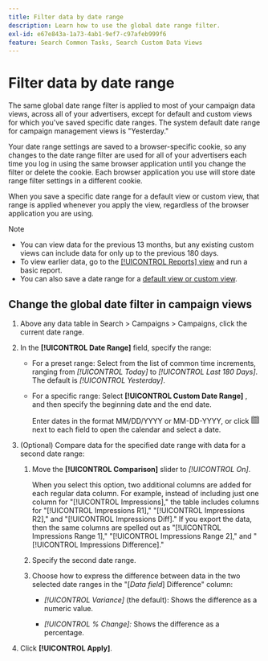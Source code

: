 ```yaml
---
title: Filter data by date range
description: Learn how to use the global date range filter.
exl-id: e67e843a-1a73-4ab1-9ef7-c97afeb999f6
feature: Search Common Tasks, Search Custom Data Views
---
```

# Filter data by date range

The same global date range filter is applied to most of your campaign data views, across all of your advertisers, except for default and custom views for which you've saved specific date ranges. The system default date range for campaign management views is "Yesterday."

Your date range settings are saved to a browser-specific cookie, so any changes to the date range filter are used for all of your advertisers each time you log in using the same browser application until you change the filter or delete the cookie. Each browser application you use will store date range filter settings in a different cookie.

When you save a specific date range for a default view or custom view, that range is applied whenever you apply the view, regardless of the browser application you are using. 

>[!NOTE]
>
>* You can view data for the previous 13 months, but any existing custom views can include data for only up to the previous 180 days.
>* To view earlier data, go to the [[!UICONTROL Reports] view](/help/search-social-commerce/reports/management/basic-advanced/basic-advanced-report-about.md) and run a basic report.
>* You can also save a date range for a [default view or custom view](/help/search-social-commerce/common-tasks/data-views/custom-default-views-manage.md).

## Change the global date filter in campaign views

1. Above any data table in Search \> Campaigns \> Campaigns, click the current date range.

1. In the **[!UICONTROL Date Range]** field, specify the range:

   * For a preset range: Select from the list of common time increments, ranging from *[!UICONTROL Today]* to *[!UICONTROL Last 180 Days]*. The default is *[!UICONTROL Yesterday]*.

   * For a specific range: Select **[!UICONTROL Custom Date Range]** , and then specify the beginning date and the end date.

      Enter dates in the format MM/DD/YYYY or MM-DD-YYYY, or click ![Calendar icon](/help/search-social-commerce/assets/calendar.png "Calendar icon") next to each field to open the calendar and select a date.

1. (Optional) Compare data for the specified date range with data for a second date range:

   1. Move the **[!UICONTROL Comparison]** slider to *[!UICONTROL On]*.

      When you select this option, two additional columns are added for each regular data column. For example, instead of including just one column for "[!UICONTROL Impressions]," the table includes columns for "[!UICONTROL Impressions R1]," "[!UICONTROL Impressions R2]," and "[!UICONTROL Impressions Diff]."  If you export the data, then the same columns are spelled out as "[!UICONTROL Impressions Range 1]," "[!UICONTROL Impressions Range 2]," and "[!UICONTROL Impressions Difference]."

   1. Specify the second date range.

   1. Choose how to express the difference between data in the two selected date ranges in the "\[_Data field_\] Difference" column:

      * *[!UICONTROL Variance]* (the default): Shows the difference as a numeric value.

      * *[!UICONTROL % Change]:*  Shows the difference as a percentage.

1. Click **[!UICONTROL Apply]**.
